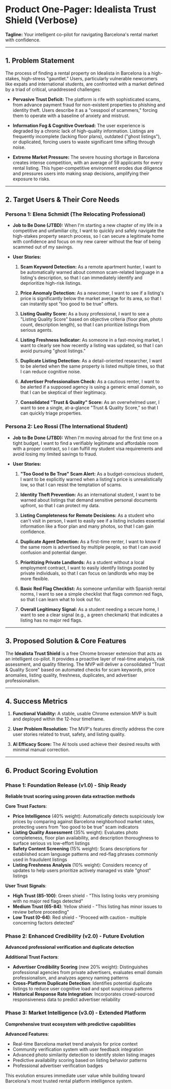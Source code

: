 Product One-Pager: Idealista Trust Shield (Verbose)
===================================================

**Tagline:** Your intelligent co-pilot for navigating Barcelona's rental market with confidence.

* * * * *

1\. Problem Statement
---------------------

The process of finding a rental property on Idealista in Barcelona is a high-stakes, high-stress "gauntlet." Users, particularly vulnerable newcomers like expats and international students, are confronted with a market defined by a triad of critical, unaddressed challenges:

-   **Pervasive Trust Deficit:** The platform is rife with sophisticated scams, from advance payment fraud for non-existent properties to phishing and identity theft. Users describe it as a "cesspool of scammers," forcing them to operate with a baseline of anxiety and mistrust.

-   **Information Fog & Cognitive Overload:** The user experience is degraded by a chronic lack of high-quality information. Listings are frequently incomplete (lacking floor plans), outdated ("ghost listings"), or duplicated, forcing users to waste significant time sifting through noise.

-   **Extreme Market Pressure:** The severe housing shortage in Barcelona creates intense competition, with an average of 59 applicants for every rental listing. This hyper-competitive environment erodes due diligence and pressures users into making snap decisions, amplifying their exposure to risks.

* * * * *

2\. Target Users & Their Core Needs
-----------------------------------

### Persona 1: Elena Schmidt (The Relocating Professional)

-   **Job to Be Done (JTBD):** When I'm starting a new chapter of my life in a competitive and unfamiliar city, I want to quickly and safely navigate the high-stakes property search process, so I can secure a legitimate home with confidence and focus on my new career without the fear of being scammed out of my savings.

-   **User Stories:**

    1.  **Scam Keyword Detection:** As a remote apartment hunter, I want to be automatically warned about common scam-related language in a listing's description, so that I can immediately identify and deprioritize high-risk listings.

    2.  **Price Anomaly Detection:** As a newcomer, I want to see if a listing's price is significantly below the market average for its area, so that I can instantly spot "too good to be true" offers.

    3.  **Listing Quality Score:** As a busy professional, I want to see a "Listing Quality Score" based on objective criteria (floor plan, photo count, description length), so that I can prioritize listings from serious agents.

    4.  **Listing Freshness Indicator:** As someone in a fast-moving market, I want to clearly see how recently a listing was updated, so that I can avoid pursuing "ghost listings."

    5.  **Duplicate Listing Detection:** As a detail-oriented researcher, I want to be alerted when the same property is listed multiple times, so that I can reduce cognitive noise.

    6.  **Advertiser Professionalism Check:** As a cautious renter, I want to be alerted if a supposed agency is using a generic email domain, so that I can be skeptical of their legitimacy.

    7.  **Consolidated "Trust & Quality" Score:** As an overwhelmed user, I want to see a single, at-a-glance "Trust & Quality Score," so that I can quickly triage properties.

### Persona 2: Leo Rossi (The International Student)

-   **Job to Be Done (JTBD):** When I'm moving abroad for the first time on a tight budget, I want to find a verifiably legitimate and affordable room with a proper contract, so I can fulfill my student visa requirements and avoid losing my limited savings to fraud.

-   **User Stories:**

    1.  **"Too Good to Be True" Scam Alert:** As a budget-conscious student, I want to be explicitly warned when a listing's price is unrealistically low, so that I can resist the temptation of scams.

    2.  **Identity Theft Prevention:** As an international student, I want to be warned about listings that demand sensitive personal documents upfront, so that I can protect my data.

    3.  **Listing Completeness for Remote Decisions:** As a student who can't visit in person, I want to easily see if a listing includes essential information like a floor plan and many photos, so that I can gain confidence.

    4.  **Duplicate Agent Detection:** As a first-time renter, I want to know if the same room is advertised by multiple people, so that I can avoid confusion and potential danger.

    5.  **Prioritizing Private Landlords:** As a student without a local employment contract, I want to easily identify listings posted by private individuals, so that I can focus on landlords who may be more flexible.

    6.  **Basic Red Flag Checklist:** As someone unfamiliar with Spanish rental norms, I want to see a simple checklist that flags common red flags, so that I can learn what to look out for.

    7.  **Overall Legitimacy Signal:** As a student needing a secure home, I want to see a clear signal (e.g., a green checkmark) that indicates a listing has no major red flags.

* * * * *

3\. Proposed Solution & Core Features
-------------------------------------

The **Idealista Trust Shield** is a free Chrome browser extension that acts as an intelligent co-pilot. It provides a proactive layer of real-time analysis, risk assessment, and quality filtering. The MVP will deliver a consolidated "Trust & Quality Score" based on automated checks for scam keywords, price anomalies, listing quality, freshness, duplicates, and advertiser professionalism.

* * * * *

4\. Success Metrics
-------------------

1.  **Functional Viability:** A stable, usable Chrome extension MVP is built and deployed within the 12-hour timeframe.

2.  **User Problem Resolution:** The MVP's features directly address the core user stories related to trust, safety, and listing quality.

3.  **AI Efficacy Score:** The AI tools used achieve their desired results with minimal manual correction.

* * * * *

6\. Product Scoring Evolution
-----------------------------

### Phase 1: Foundation Release (v1.0) - Ship Ready
**Reliable trust scoring using proven data extraction methods**

**Core Trust Factors**:
- **Price Intelligence** (40% weight): Automatically detects suspiciously low prices by comparing against Barcelona neighborhood market rates, protecting users from "too good to be true" scam indicators
- **Listing Quality Assessment** (35% weight): Evaluates photo completeness, floor plan availability, and description thoroughness to surface serious vs low-effort listings  
- **Safety Content Screening** (15% weight): Scans descriptions for established scam language patterns and red-flag phrases commonly used in fraudulent listings
- **Listing Freshness Analysis** (10% weight): Considers recency of updates to help users prioritize actively managed vs stale "ghost" listings

**User Trust Signals**:
- **High Trust (85-100)**: Green shield - "This listing looks very promising with no major red flags detected"
- **Medium Trust (65-84)**: Yellow shield - "This listing has minor issues to review before proceeding"  
- **Low Trust (0-64)**: Red shield - "Proceed with caution - multiple concerning factors detected"

### Phase 2: Enhanced Credibility (v2.0) - Future Evolution
**Advanced professional verification and duplicate detection**

**Additional Trust Factors**:
- **Advertiser Credibility Scoring** (new 20% weight): Distinguishes professional agencies from private advertisers, evaluates email domain professionalism, and analyzes agency naming patterns
- **Cross-Platform Duplicate Detection**: Identifies potential duplicate listings to reduce user cognitive load and spot suspicious patterns
- **Historical Response Rate Integration**: Incorporates crowd-sourced responsiveness data to predict advertiser reliability

### Phase 3: Market Intelligence (v3.0) - Extended Platform
**Comprehensive trust ecosystem with predictive capabilities**

**Advanced Features**:
- Real-time Barcelona market trend analysis for price context
- Community verification system with user feedback integration  
- Advanced photo similarity detection to identify stolen listing images
- Predictive availability scoring based on listing behavior patterns
- Professional advertiser verification badges

This evolution ensures immediate user value while building toward Barcelona's most trusted rental platform intelligence system.